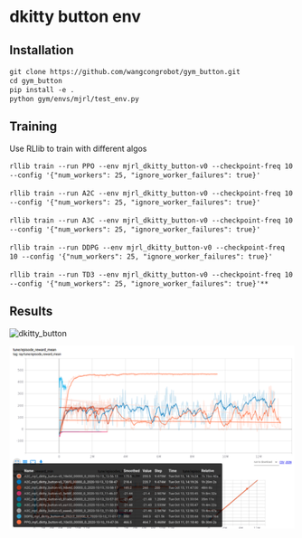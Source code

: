 # dkitty button env

## Installation

```
git clone https://github.com/wangcongrobot/gym_button.git
cd gym_button
pip install -e .
python gym/envs/mjrl/test_env.py
```

## Training
Use RLlib to train with different algos
```
rllib train --run PPO --env mjrl_dkitty_button-v0 --checkpoint-freq 10 --config '{"num_workers": 25, "ignore_worker_failures": true}'

rllib train --run A2C --env mjrl_dkitty_button-v0 --checkpoint-freq 10 --config '{"num_workers": 25, "ignore_worker_failures": true}'

rllib train --run A3C --env mjrl_dkitty_button-v0 --checkpoint-freq 10 --config '{"num_workers": 25, "ignore_worker_failures": true}'

rllib train --run DDPG --env mjrl_dkitty_button-v0 --checkpoint-freq 10 --config '{"num_workers": 25, "ignore_worker_failures": true}'

rllib train --run TD3 --env mjrl_dkitty_button-v0 --checkpoint-freq 10 --config '{"num_workers": 25, "ignore_worker_failures": true}'**
```

## Results

![dkitty_button](assets/docs/dkitty_button.gif)

![](docs/dkitty_button_training_results.png)